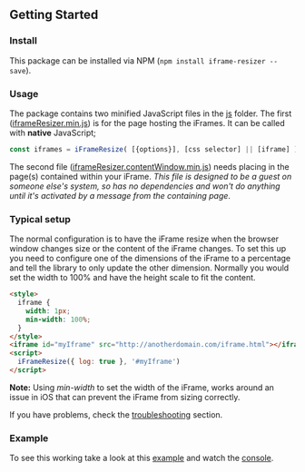 ## Getting Started

### Install

This package can be installed via NPM (`npm install iframe-resizer --save`).

### Usage

The package contains two minified JavaScript files in the [js](../js) folder. The first ([iframeResizer.min.js](https://raw.githubusercontent.com/davidjbradshaw/iframe-resizer/master/js/iframeResizer.min.js)) is for the page hosting the iFrames. It can be called with **native** JavaScript;

```js
const iframes = iFrameResize( [{options}], [css selector] || [iframe] );
```

The second file ([iframeResizer.contentWindow.min.js](https://raw.github.com/davidjbradshaw/iframe-resizer/master/js/iframeResizer.contentWindow.min.js)) needs placing in the page(s) contained within your iFrame. <i>This file is designed to be a guest on someone else's system, so has no dependencies and won't do anything until it's activated by a message from the containing page</i>.

### Typical setup

The normal configuration is to have the iFrame resize when the browser window changes size or the content of the iFrame changes. To set this up you need to configure one of the dimensions of the iFrame to a percentage and tell the library to only update the other dimension. Normally you would set the width to 100% and have the height scale to fit the content.

```html
<style>
  iframe {
    width: 1px;
    min-width: 100%;
  }
</style>
<iframe id="myIframe" src="http://anotherdomain.com/iframe.html"></iframe>
<script>
  iFrameResize({ log: true }, '#myIframe')
</script>
```

**Note:** Using _min-width_ to set the width of the iFrame, works around an issue in iOS that can prevent the iFrame from sizing correctly.

If you have problems, check the [troubleshooting](troubleshooting.md) section.

### Example

To see this working take a look at this [example](https://davidjbradshaw.github.io/iframe-resizer/example/) and watch the [console](https://developer.mozilla.org/en-US/docs/Tools/Web_Console).
